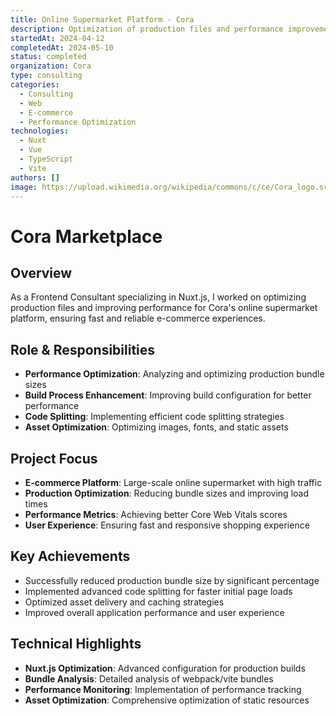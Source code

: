 ```yaml
---
title: Online Supermarket Platform - Cora
description: Optimization of production files and performance improvements for Cora's online supermarket platform
startedAt: 2024-04-12
completedAt: 2024-05-10
status: completed
organization: Cora
type: consulting
categories:
  - Consulting
  - Web
  - E-commerce
  - Performance Optimization
technologies:
  - Nuxt
  - Vue
  - TypeScript
  - Vite
authors: []
image: https://upload.wikimedia.org/wikipedia/commons/c/ce/Cora_logo.svg
---
```


# Cora Marketplace

## Overview

As a Frontend Consultant specializing in Nuxt.js, I worked on optimizing production files and improving performance for Cora's online supermarket platform, ensuring fast and reliable e-commerce experiences.

## Role & Responsibilities

- **Performance Optimization**: Analyzing and optimizing production bundle sizes
- **Build Process Enhancement**: Improving build configuration for better performance
- **Code Splitting**: Implementing efficient code splitting strategies
- **Asset Optimization**: Optimizing images, fonts, and static assets

## Project Focus

- **E-commerce Platform**: Large-scale online supermarket with high traffic
- **Production Optimization**: Reducing bundle sizes and improving load times
- **Performance Metrics**: Achieving better Core Web Vitals scores
- **User Experience**: Ensuring fast and responsive shopping experience

## Key Achievements

- Successfully reduced production bundle size by significant percentage
- Implemented advanced code splitting for faster initial page loads
- Optimized asset delivery and caching strategies
- Improved overall application performance and user experience

## Technical Highlights

- **Nuxt.js Optimization**: Advanced configuration for production builds
- **Bundle Analysis**: Detailed analysis of webpack/vite bundles
- **Performance Monitoring**: Implementation of performance tracking
- **Asset Optimization**: Comprehensive optimization of static resources
